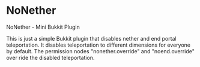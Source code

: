 NoNether
========

NoNether - Mini Bukkit Plugin

This is just a simple Bukkit plugin that disables nether and end portal teleportation. It disables teleportation to different dimensions for everyone by default. The permission nodes "nonether.override" and "noend.override" over ride the disabled teleportation.
